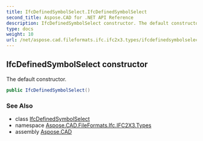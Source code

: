 ```yaml
---
title: IfcDefinedSymbolSelect.IfcDefinedSymbolSelect
second_title: Aspose.CAD for .NET API Reference
description: IfcDefinedSymbolSelect constructor. The default constructor
type: docs
weight: 10
url: /net/aspose.cad.fileformats.ifc.ifc2x3.types/ifcdefinedsymbolselect/ifcdefinedsymbolselect/
---
```

## IfcDefinedSymbolSelect constructor

The default constructor.

```csharp
public IfcDefinedSymbolSelect()
```

### See Also

* class [IfcDefinedSymbolSelect](../)
* namespace [Aspose.CAD.FileFormats.Ifc.IFC2X3.Types](../../ifcdefinedsymbolselect/)
* assembly [Aspose.CAD](../../../)


